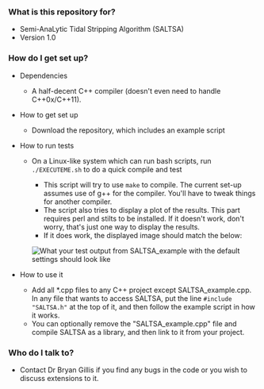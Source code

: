 ### What is this repository for? ###

* Semi-AnaLytic Tidal Stripping Algorithm (SALTSA)
* Version 1.0

### How do I get set up? ###

* Dependencies
    * A half-decent C++ compiler (doesn't even need to handle C++0x/C++11).

* How to get set up
    * Download the repository, which includes an example script

* How to run tests
    * On a Linux-like system which can run bash scripts, run `./EXECUTEME.sh` to do a quick compile and test
        * This script will try to use `make` to compile. The current set-up assumes use of g++ for the compiler. You'll have to tweak things for another compiler.
        * The script also tries to display a plot of the results. This part requires perl and stilts to be installed. If it doesn't work, don't worry, that's just one way to display the results.
        * If it does work, the displayed image should match the below:

        ![What your test output from SALTSA_example with the default settings should look like](https://bitbucket.org/brgillis/saltsa_public/raw/master/SALTSA_example/SALTSA_example_plot.png)

* How to use it
    * Add all *.cpp files to any C++ project except SALTSA_example.cpp. In any file that wants to access SALTSA, put the line `#include "SALTSA.h"` at the top of it, and then follow the example script in how it works.
    * You can optionally remove the "SALTSA_example.cpp" file and compile SALTSA as a library, and then link to it from your project.

### Who do I talk to? ###

* Contact Dr Bryan Gillis if you find any bugs in the code or you wish to discuss extensions to it.